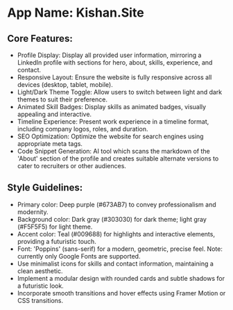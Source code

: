 # **App Name**: Kishan.Site

## Core Features:

- Profile Display: Display all provided user information, mirroring a LinkedIn profile with sections for hero, about, skills, experience, and contact.
- Responsive Layout: Ensure the website is fully responsive across all devices (desktop, tablet, mobile).
- Light/Dark Theme Toggle: Allow users to switch between light and dark themes to suit their preference.
- Animated Skill Badges: Display skills as animated badges, visually appealing and interactive.
- Timeline Experience: Present work experience in a timeline format, including company logos, roles, and duration.
- SEO Optimization: Optimize the website for search engines using appropriate meta tags.
- Code Snippet Generation: AI tool which scans the markdown of the 'About' section of the profile and creates suitable alternate versions to cater to recruiters or other audiences.

## Style Guidelines:

- Primary color: Deep purple (#673AB7) to convey professionalism and modernity.
- Background color: Dark gray (#303030) for dark theme; light gray (#F5F5F5) for light theme.
- Accent color: Teal (#009688) for highlights and interactive elements, providing a futuristic touch.
- Font: 'Poppins' (sans-serif) for a modern, geometric, precise feel. Note: currently only Google Fonts are supported.
- Use minimalist icons for skills and contact information, maintaining a clean aesthetic.
- Implement a modular design with rounded cards and subtle shadows for a futuristic look.
- Incorporate smooth transitions and hover effects using Framer Motion or CSS transitions.